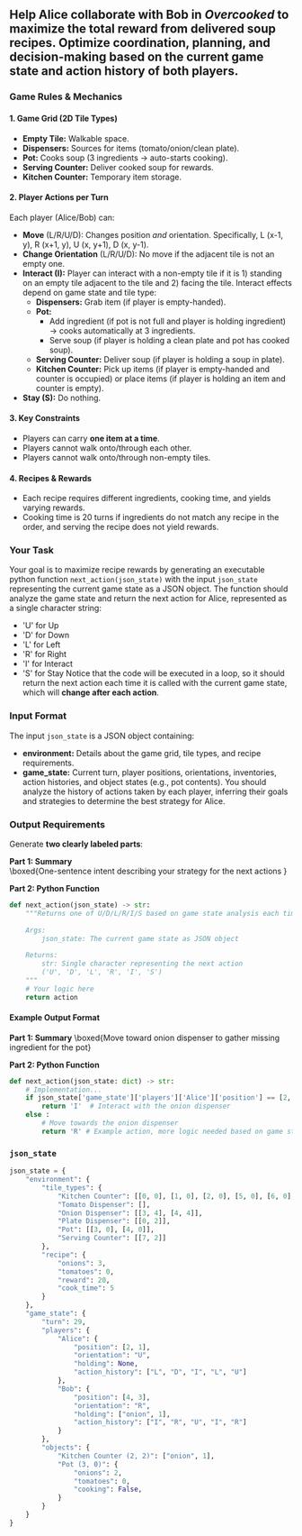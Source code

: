 Help Alice collaborate with Bob in *Overcooked* to maximize the total reward from delivered soup recipes. Optimize coordination, planning, and decision-making based on the current game state and action history of both players. 
---

### **Game Rules & Mechanics**  
#### **1. Game Grid (2D Tile Types)**  
- **Empty Tile:** Walkable space.  
- **Dispensers:** Sources for items (tomato/onion/clean plate).  
- **Pot:** Cooks soup (3 ingredients → auto-starts cooking).  
- **Serving Counter:** Deliver cooked soup for rewards.  
- **Kitchen Counter:** Temporary item storage.  

#### **2. Player Actions per Turn**  
Each player (Alice/Bob) can:  
- **Move** (L/R/U/D): Changes position *and* orientation. Specifically, L (x-1, y), R (x+1, y), U (x, y+1), D (x, y-1).
- **Change Orientation** (L/R/U/D): No move if the adjacent tile is not an empty one.  
- **Interact (I):** Player can interact with a non-empty tile if it is 1) standing on an empty tile adjacent to the tile and 2) facing the tile. Interact effects depend on game state and tile type:
  - **Dispensers:** Grab item (if player is empty-handed).
  - **Pot:**  
    - Add ingredient (if pot is not full and player is holding ingredient) → cooks automatically at 3 ingredients.  
    - Serve soup (if player is holding a clean plate and pot has cooked soup).
  - **Serving Counter:** Deliver soup (if player is holding a soup in plate).
  - **Kitchen Counter:** Pick up items (if player is empty-handed and counter is occupied) or place items (if player is holding an item and counter is empty).
- **Stay (S):** Do nothing.

#### **3. Key Constraints**  
- Players can carry **one item at a time**.  
- Players cannot walk onto/through each other.
- Players cannot walk onto/through non-empty tiles. 

#### **4. Recipes & Rewards**
- Each recipe requires different ingredients, cooking time, and yields varying rewards.
- Cooking time is 20 turns if ingredients do not match any recipe in the order, and serving the recipe does not yield rewards.

### **Your Task**  

Your goal is to maximize recipe rewards by generating an executable python function `next_action(json_state)` with the input `json_state` representing the current game state as a JSON object. The function should analyze the game state and return the next action for Alice, represented as a single character string:
- 'U' for Up
- 'D' for Down
- 'L' for Left
- 'R' for Right
- 'I' for Interact
- 'S' for Stay
Notice that the code will be executed in a loop, so it should return the next action each time it is called with the current game state, which will **change after each action**.

### **Input Format**
The input `json_state` is a JSON object containing:
- **environment:** Details about the game grid, tile types, and recipe requirements.
- **game_state:** Current turn, player positions, orientations, inventories, action histories, and object states (e.g., pot contents).
You should analyze the history of actions taken by each player, inferring their goals and strategies to determine the best strategy for Alice.

### **Output Requirements**
Generate **two clearly labeled parts**:

**Part 1: Summary**  
\boxed{One-sentence intent describing your strategy for the next actions }  

**Part 2: Python Function**  
```python
def next_action(json_state) -> str:
    """Returns one of U/D/L/R/I/S based on game state analysis each time this function is called.
    
    Args:
        json_state: The current game state as JSON object
        
    Returns:
        str: Single character representing the next action 
        ('U', 'D', 'L', 'R', 'I', 'S')
    """
    # Your logic here
    return action
```

#### **Example Output Format**

**Part 1: Summary**
\boxed{Move toward onion dispenser to gather missing ingredient for the pot}

**Part 2: Python Function**
```python
def next_action(json_state: dict) -> str:
    # Implementation...
    if json_state['game_state']['players']['Alice']['position'] == [2, 1]:
        return 'I'  # Interact with the onion dispenser
    else :
        # Move towards the onion dispenser
        return 'R' # Example action, more logic needed based on game state
```


### `json_state`

```python
json_state = {
    "environment": {
        "tile_types": {
            "Kitchen Counter": [[0, 0], [1, 0], [2, 0], [5, 0], [6, 0], [7, 0], [0, 1], [7, 1], [2, 2], [3, 2], [4, 2], [5, 2], [0, 3], [7, 3], [0, 4], [1, 4], [2, 4], [5, 4], [6, 4], [7, 4]],
            "Tomato Dispenser": [],
            "Onion Dispenser": [[3, 4], [4, 4]],
            "Plate Dispenser": [[0, 2]],
            "Pot": [[3, 0], [4, 0]],
            "Serving Counter": [[7, 2]]
        },
        "recipe": {
            "onions": 3,
            "tomatoes": 0,
            "reward": 20,
            "cook_time": 5
        }
    },
    "game_state": {
        "turn": 29,
        "players": {
            "Alice": {
                "position": [2, 1],
                "orientation": "U",
                "holding": None,
                "action_history": ["L", "D", "I", "L", "U"]
            },
            "Bob": {
                "position": [4, 3],
                "orientation": "R",
                "holding": ["onion", 1],
                "action_history": ["I", "R", "U", "I", "R"]
            }
        },
        "objects": {
            "Kitchen Counter (2, 2)": ["onion", 1],
            "Pot (3, 0)": {
                "onions": 2,
                "tomatoes": 0,
                "cooking": False,
            }
        }
    }
}
```